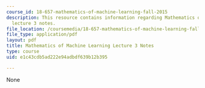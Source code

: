 ```yaml
---
course_id: 18-657-mathematics-of-machine-learning-fall-2015
description: This resource contains information regarding Mathematics of machine learning
  lecture 3 notes.
file_location: /coursemedia/18-657-mathematics-of-machine-learning-fall-2015/e1c43cdb5ad222e94adbdf639b12b395_MIT18_657F15_L3.pdf
file_type: application/pdf
layout: pdf
title: Mathematics of Machine Learning Lecture 3 Notes
type: course
uid: e1c43cdb5ad222e94adbdf639b12b395

---
```

None